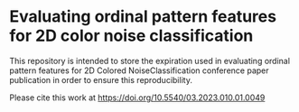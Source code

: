 # Evaluating ordinal pattern features for 2D color noise classification

This repository is intended to store the expiration used in evaluating ordinal pattern features for 2D Colored NoiseClassification conference paper publication in order to ensure this reproducibility.

Please cite this work at https://doi.org/10.5540/03.2023.010.01.0049
